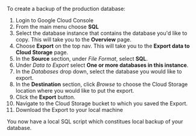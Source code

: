To create a backup of the production database:

1. Login to Google Cloud Console
2. From the main menu choose **SQL**
3. Select the database instance that contains the database you'd like to copy. This will take you to the **Overview** page.
4. Choose **Export** on the top nav. This will take you to the **Export data to Cloud Storage** page.
5. In the **Source** section, under *File Format*, select **SQL**.
6. Under *Data to Export* select **One or more databases in this instance**.
7. In the *Databases* drop down, select the database you would like to export.
8. In the **Destination** section, click *Browse* to choose the Cloud Storage location where you would like to put the export.
9. Click the **Export** button.
10. Navigate to the Cloud Storage bucket to which you saved the Export.
11. Download the Export to your local machine

You now have a local SQL script which constitues local backup of your database.

